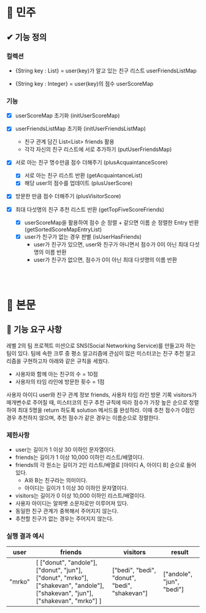 # 🎈 민주

## ✔ 기능 정의
### 컬렉션
- {String key : List<String>} = user(key)가 알고 있는 친구 리스트 userFriendsListMap
  
- {String key : Integer} = user(key)의 점수 userScoreMap

### 기능
- [X] userScoreMap 초기화 (initUserScoreMap)
  
- [X] userFriendsListMap 초기화 (initUserFriendsListMap)
  - 친구 관계 담긴 List<List<String>> friends 활용
  - 각각 자신의 친구 리스트에 서로 추가하기 (putUserFriendsMap)
  
- [X] 서로 아는 친구 명수만큼 점수 더해주기 (plusAcquaintanceScore)
  - [X] 서로 아는 친구 리스트 반환 (getAcquaintanceList)
  - [X] 해당 user의 점수를 업데이트 (plusUserScore)
  
- [X] 방문한 만큼 점수 더해주기 (plusVisitorScore)
  
- [X] 최대 다섯명의 친구 추천 리스트 반환 (getTopFiveScoreFriends)
  - [X] userScoreMap을 활용하여 점수 순 정렬 + 같으면 이름 순 정렬한 Entry 반환 (getSortedScoreMapEntryList)
  - [X] user가 친구가 없는 경우 판별 (isUserHasFriends)
    - user가 친구가 있으면, user와 친구가 아니면서 점수가 0이 아닌 최대 다섯명의 이름 반환
    - user가 친구가 없으면, 점수가 0이 아닌 최대 다섯명의 이름 반환


  <br><br>
  
  
# 🎈 본문
## 🚀 기능 요구 사항

레벨 2의 팀 프로젝트 미션으로 SNS(Social Networking Service)를 만들고자 하는 팀이 있다. 팀에 속한 크루 중 평소 알고리즘에 관심이 많은 미스터코는 친구 추천 알고리즘을 구현하고자 아래와 같은 규칙을 세웠다.

- 사용자와 함께 아는 친구의 수 = 10점 
- 사용자의 타임 라인에 방문한 횟수 = 1점

사용자 아이디 user와 친구 관계 정보 friends, 사용자 타임 라인 방문 기록 visitors가 매개변수로 주어질 때, 미스터코의 친구 추천 규칙에 따라 점수가 가장 높은 순으로 정렬하여 최대 5명을 return 하도록 solution 메서드를 완성하라. 이때 추천 점수가 0점인 경우 추천하지 않으며, 추천 점수가 같은 경우는 이름순으로 정렬한다.

### 제한사항

- user는 길이가 1 이상 30 이하인 문자열이다.
- friends는 길이가 1 이상 10,000 이하인 리스트/배열이다.
- friends의 각 원소는 길이가 2인 리스트/배열로 [아이디 A, 아이디 B] 순으로 들어있다.
  - A와 B는 친구라는 의미이다.
  - 아이디는 길이가 1 이상 30 이하인 문자열이다.
- visitors는 길이가 0 이상 10,000 이하인 리스트/배열이다.
- 사용자 아이디는 알파벳 소문자로만 이루어져 있다.
- 동일한 친구 관계가 중복해서 주어지지 않는다.
- 추천할 친구가 없는 경우는 주어지지 않는다.

### 실행 결과 예시

| user | friends | visitors | result |
| --- | --- | --- | --- |
| "mrko" | [ ["donut", "andole"], ["donut", "jun"], ["donut", "mrko"], ["shakevan", "andole"], ["shakevan", "jun"], ["shakevan", "mrko"] ] | ["bedi", "bedi", "donut", "bedi", "shakevan"] | ["andole", "jun", "bedi"] |
